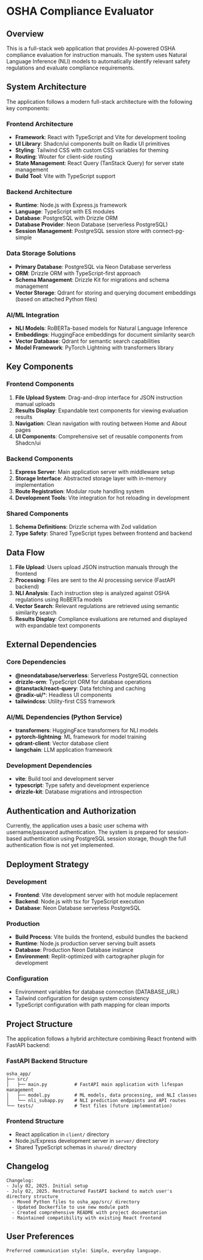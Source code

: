# OSHA Compliance Evaluator

## Overview

This is a full-stack web application that provides AI-powered OSHA compliance evaluation for instruction manuals. The system uses Natural Language Inference (NLI) models to automatically identify relevant safety regulations and evaluate compliance requirements.

## System Architecture

The application follows a modern full-stack architecture with the following key components:

### Frontend Architecture
- **Framework**: React with TypeScript and Vite for development tooling
- **UI Library**: Shadcn/ui components built on Radix UI primitives
- **Styling**: Tailwind CSS with custom CSS variables for theming
- **Routing**: Wouter for client-side routing
- **State Management**: React Query (TanStack Query) for server state management
- **Build Tool**: Vite with TypeScript support

### Backend Architecture
- **Runtime**: Node.js with Express.js framework
- **Language**: TypeScript with ES modules
- **Database**: PostgreSQL with Drizzle ORM
- **Database Provider**: Neon Database (serverless PostgreSQL)
- **Session Management**: PostgreSQL session store with connect-pg-simple

### Data Storage Solutions
- **Primary Database**: PostgreSQL via Neon Database serverless
- **ORM**: Drizzle ORM with TypeScript-first approach
- **Schema Management**: Drizzle Kit for migrations and schema management
- **Vector Storage**: Qdrant for storing and querying document embeddings (based on attached Python files)

### AI/ML Integration
- **NLI Models**: RoBERTa-based models for Natural Language Inference
- **Embeddings**: HuggingFace embeddings for document similarity search
- **Vector Database**: Qdrant for semantic search capabilities
- **Model Framework**: PyTorch Lightning with transformers library

## Key Components

### Frontend Components
1. **File Upload System**: Drag-and-drop interface for JSON instruction manual uploads
2. **Results Display**: Expandable text components for viewing evaluation results
3. **Navigation**: Clean navigation with routing between Home and About pages
4. **UI Components**: Comprehensive set of reusable components from Shadcn/ui

### Backend Components
1. **Express Server**: Main application server with middleware setup
2. **Storage Interface**: Abstracted storage layer with in-memory implementation
3. **Route Registration**: Modular route handling system
4. **Development Tools**: Vite integration for hot reloading in development

### Shared Components
1. **Schema Definitions**: Drizzle schema with Zod validation
2. **Type Safety**: Shared TypeScript types between frontend and backend

## Data Flow

1. **File Upload**: Users upload JSON instruction manuals through the frontend
2. **Processing**: Files are sent to the AI processing service (FastAPI backend)
3. **NLI Analysis**: Each instruction step is analyzed against OSHA regulations using RoBERTa models
4. **Vector Search**: Relevant regulations are retrieved using semantic similarity search
5. **Results Display**: Compliance evaluations are returned and displayed with expandable text components

## External Dependencies

### Core Dependencies
- **@neondatabase/serverless**: Serverless PostgreSQL connection
- **drizzle-orm**: TypeScript ORM for database operations
- **@tanstack/react-query**: Data fetching and caching
- **@radix-ui/***: Headless UI components
- **tailwindcss**: Utility-first CSS framework

### AI/ML Dependencies (Python Service)
- **transformers**: HuggingFace transformers for NLI models
- **pytorch-lightning**: ML framework for model training
- **qdrant-client**: Vector database client
- **langchain**: LLM application framework

### Development Dependencies
- **vite**: Build tool and development server
- **typescript**: Type safety and development experience
- **drizzle-kit**: Database migrations and introspection

## Authentication and Authorization

Currently, the application uses a basic user schema with username/password authentication. The system is prepared for session-based authentication using PostgreSQL session storage, though the full authentication flow is not yet implemented.

## Deployment Strategy

### Development
- **Frontend**: Vite development server with hot module replacement
- **Backend**: Node.js with tsx for TypeScript execution
- **Database**: Neon Database serverless PostgreSQL

### Production
- **Build Process**: Vite builds the frontend, esbuild bundles the backend
- **Runtime**: Node.js production server serving built assets
- **Database**: Production Neon Database instance
- **Environment**: Replit-optimized with cartographer plugin for development

### Configuration
- Environment variables for database connection (DATABASE_URL)
- Tailwind configuration for design system consistency
- TypeScript configuration with path mapping for clean imports

## Project Structure

The application follows a hybrid architecture combining React frontend with FastAPI backend:

### FastAPI Backend Structure
```
osha_app/
├── src/
│   ├── main.py          # FastAPI main application with lifespan management
│   ├── model.py         # ML models, data processing, and NLI classes
│   └── nli_subapp.py    # NLI prediction endpoints and API routes
└── tests/               # Test files (future implementation)
```

### Frontend Structure
- React application in `client/` directory
- Node.js/Express development server in `server/` directory
- Shared TypeScript schemas in `shared/` directory

## Changelog

```
Changelog:
- July 02, 2025. Initial setup
- July 02, 2025. Restructured FastAPI backend to match user's directory structure
  - Moved Python files to osha_app/src/ directory
  - Updated Dockerfile to use new module path
  - Created comprehensive README with project documentation
  - Maintained compatibility with existing React frontend
```

## User Preferences

```
Preferred communication style: Simple, everyday language.
```